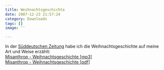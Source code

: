 ```yaml
---
title: Weihnachtsgeschichte
date: 2007-12-23 21:57:24
category: Downloads
tags: []
image: ''

---
```


In der [Süddeutschen Zeitung](http://www.sueddeutsche.de) habe ich die Weihnachtsgeschichte auf meine Art und Weise erzählt:  
[Misanthrop - Weihnachtsgeschichte [mp3]](http://www.misantropolis.de/wp-content/uploads/2008/05/misanthrop_-_weihnachtsgeschichte.mp3)  
[Misanthrop - Weihnachtsgeschichte [pdf]](http://www.misantropolis.de/wp-content/uploads/2008/05/misanthrop_-_weihnachtsgeschichte.pdf)
